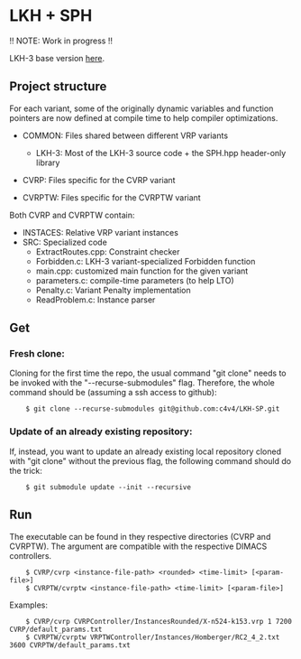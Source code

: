 # LKH + SPH

!! NOTE: Work in progress !!

LKH-3 base version [here](https://github.com/c4v4/LKH3).

## Project structure
For each variant, some of the originally dynamic variables and function pointers are now defined at compile time to help compiler optimizations.

- COMMON: Files shared between different VRP variants
  - LKH-3: Most of the LKH-3 source code + the SPH.hpp header-only library

- CVRP: Files specific for the CVRP variant    
- CVRPTW: Files specific for the CVRPTW variant
 
Both CVRP and CVRPTW contain:
- INSTACES: Relative VRP variant instances
- SRC: Specialized code
  - ExtractRoutes.cpp: Constraint checker
  - Forbidden.c: LKH-3 variant-specialized Forbidden function 
  - main.cpp: customized main function for the given variant
  - parameters.c: compile-time parameters (to help LTO)
  - Penalty.c: Variant Penalty implementation
  - ReadProblem.c: Instance parser

## Get
### Fresh clone:
Cloning for the first time the repo, the usual command "git clone" needs to be invoked with the "--recurse-submodules" flag. 
Therefore, the whole command should be (assuming a ssh access to github):

        $ git clone --recurse-submodules git@github.com:c4v4/LKH-SP.git

### Update of an already existing repository:
If, instead, you want to update an already existing local repository cloned with "git clone" without the previous flag, the following command should do the trick:

        $ git submodule update --init --recursive
## Run
The executable can be found in they respective directories (CVRP and CVRPTW).
The argument are compatible with the respective DIMACS controllers.
        
        $ CVRP/cvrp <instance-file-path> <rounded> <time-limit> [<param-file>]
        $ CVRPTW/cvrptw <instance-file-path> <time-limit> [<param-file>]

Examples:
 
        $ CVRP/cvrp CVRPController/InstancesRounded/X-n524-k153.vrp 1 7200 CVRP/default_params.txt
        $ CVRPTW/cvrptw VRPTWController/Instances/Homberger/RC2_4_2.txt 3600 CVRPTW/default_params.txt